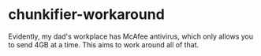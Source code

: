 # chunkifier-workaround
Evidently, my dad's workplace has McAfee antivirus, which only allows you to send 4GB at a time. This aims to work around all of that.
